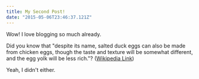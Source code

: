 ```yaml
---
title: My Second Post!
date: "2015-05-06T23:46:37.121Z"
---
```


Wow! I love blogging so much already.

<div class="injectImage"></div>

Did you know that "despite its name, salted duck eggs can also be made from
chicken eggs, though the taste and texture will be somewhat different, and the
egg yolk will be less rich."?
([Wikipedia Link](https://en.wikipedia.org/wiki/Salted_duck_egg))

Yeah, I didn't either.
